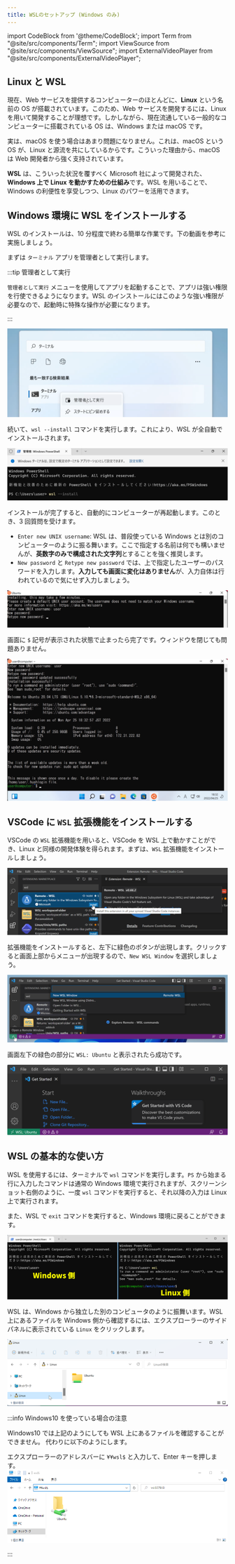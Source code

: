 ```yaml
---
title: WSLのセットアップ (Windows のみ)
---
```


import CodeBlock from '@theme/CodeBlock';
import Term from "@site/src/components/Term";
import ViewSource from "@site/src/components/ViewSource";
import ExternalVideoPlayer from "@site/src/components/ExternalVideoPlayer";

## Linux と WSL

現在、Web サービスを提供するコンピューターのほとんどに、**Linux** という名前の OS が搭載されています。このため、Web サービスを開発するには、Linux を用いて開発することが理想です。しかしながら、現在流通している一般的なコンピューターに搭載されている OS は、Windows または macOS です。

実は、macOS を使う場合はあまり問題になりません。これは、macOS という OS が、Linux と源流を共にしているからです。こういった理由から、macOS は Web 開発者から強く支持されています。

**WSL** は、こういった状況を覆すべく Microsoft 社によって開発された、**Windows 上で Linux を動かすための仕組み**です。WSL を用いることで、Windows の利便性を享受しつつ、Linux のパワーを活用できます。

## Windows 環境に WSL をインストールする

WSL のインストールは、10 分程度で終わる簡単な作業です。下の動画を参考に実施しましょう。

<ExternalVideoPlayer src="https://www.youtube.com/embed/aRf7NYZpUa0" />

まずは `ターミナル` アプリを管理者として実行します。

:::tip 管理者として実行

`管理者として実行` メニューを使用してアプリを起動することで、アプリは強い権限を行使できるようになります。WSL のインストールにはこのような強い権限が必要なので、起動時に特殊な操作が必要になります。

:::

![管理者として実行](run-as-administrator.png)

続いて、`wsl --install` コマンドを実行します。これにより、WSL が全自動でインストールされます。

![コマンドを打つ](type-wsl-install.png)

インストールが完了すると、自動的にコンピューターが再起動します。このとき、3 回質問を受けます。

- `Enter new UNIX username`: WSL は、普段使っている Windows とは別のコンピューターのように振る舞います。ここで指定する名前は何でも構いませんが、**英数字のみで構成された文字列**とすることを強く推奨します。
- `New password` と `Retype new password` では、上で指定したユーザーのパスワードを入力します。**入力しても画面に変化はありません**が、入力自体は行われているので気にせず入力しましょう。

![ユーザーを作成する](type-password.png)

画面に `$` 記号が表示された状態で止まったら完了です。ウィンドウを閉じても問題ありません。

![完成](completed.png)

## VSCode に `WSL` 拡張機能をインストールする

VSCode の `WSL` 拡張機能を用いると、VSCode を WSL 上で動かすことができ、Linux と同様の開発体験を得られます。まずは、`WSL` 拡張機能をインストールしましょう。

![WSL 拡張機能のインストール](./install-wsl-extension.png)

拡張機能をインストールすると、左下に緑色のボタンが出現します。クリックすると画面上部からメニューが出現するので、`New WSL Window` を選択しましょう。

![WSLに接続](./connect-to-wsl.png)

画面左下の緑色の部分に `WSL: Ubuntu` と表示されたら成功です。

![接続完了](./connected.png)

## WSL の基本的な使い方

WSL を使用するには、ターミナルで `wsl` コマンドを実行します。`PS` から始まる行に入力したコマンドは通常の Windows 環境で実行されますが、スクリーンショット右側のように、一度 `wsl` コマンドを実行すると、それ以降の入力は Linux 上で実行されます。

また、WSL で `exit` コマンドを実行すると、Windows 環境に戻ることができます。

![Linuxに入る](./go-into-linux.png)

WSL は、Windows から独立した別のコンピュータのように振舞います。WSL 上にあるファイルを Windows 側から確認するには、エクスプローラーのサイドパネルに表示されている `Linux` をクリックします。

![WSL 側のファイルを Windows のエクスプローラーから表示する](./show-linux-files.png)

:::info Windows10 を使っている場合の注意

Windows10 では上記のようにしても WSL 上にあるファイルを確認することができません。
代わりに以下のようにします。

エクスプローラーのアドレスバーに `¥¥wsl$` と入力して、Enter キーを押します。
![WSL 側のファイルを Windows のエクスプローラーから表示する(Windows10)](./show-linux-files-windows10.png)

:::
